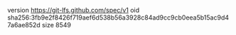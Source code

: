 version https://git-lfs.github.com/spec/v1
oid sha256:3fb9e2f8426f719aef6d538b56a3928c84ad9cc9cb0eea5b15ac9d47a6ae852d
size 8549
